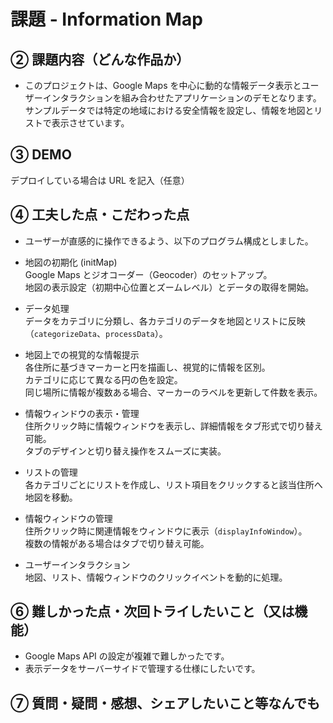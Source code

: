 # 課題 - Information Map

## ② 課題内容（どんな作品か）

- このプロジェクトは、Google Maps を中心に動的な情報データ表示とユーザーインタラクションを組み合わせたアプリケーションのデモとなります。  
  サンプルデータでは特定の地域における安全情報を設定し、情報を地図とリストで表示させています。

## ③ DEMO

デプロイしている場合は URL を記入（任意）

## ④ 工夫した点・こだわった点

- ユーザーが直感的に操作できるよう、以下のプログラム構成としました。

- 地図の初期化 (initMap)  
  Google Maps とジオコーダー（Geocoder）のセットアップ。  
  地図の表示設定（初期中心位置とズームレベル）とデータの取得を開始。

- データ処理  
  データをカテゴリに分類し、各カテゴリのデータを地図とリストに反映（`categorizeData`、`processData`）。

- 地図上での視覚的な情報提示  
  各住所に基づきマーカーと円を描画し、視覚的に情報を区別。  
  カテゴリに応じて異なる円の色を設定。  
  同じ場所に情報が複数ある場合、マーカーのラベルを更新して件数を表示。

- 情報ウィンドウの表示・管理  
  住所クリック時に情報ウィンドウを表示し、詳細情報をタブ形式で切り替え可能。  
  タブのデザインと切り替え操作をスムーズに実装。

- リストの管理  
  各カテゴリごとにリストを作成し、リスト項目をクリックすると該当住所へ地図を移動。

- 情報ウィンドウの管理  
  住所クリック時に関連情報をウィンドウに表示（`displayInfoWindow`）。  
  複数の情報がある場合はタブで切り替え可能。

- ユーザーインタラクション  
  地図、リスト、情報ウィンドウのクリックイベントを動的に処理。

## ⑥ 難しかった点・次回トライしたいこと（又は機能）

- Google Maps API の設定が複雑で難しかったです。  
- 表示データをサーバーサイドで管理する仕様にしたいです。

## ⑦ 質問・疑問・感想、シェアしたいこと等なんでも
